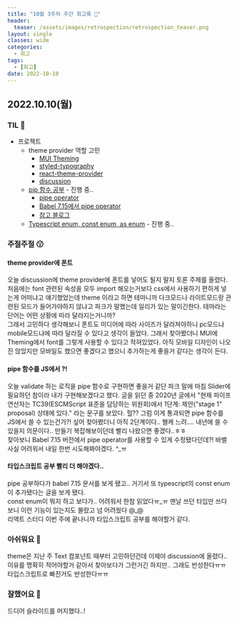 ```yaml
---
title: "10월 3주차 주간 회고록 🙂"
header:
  teaser: /assets/images/retrospection/retrospection_teaser.png
layout: single
classes: wide
categories:
  - 회고
tags:
  - [회고]
date: 2022-10-10
---
```


## 2022.10.10(월)

### TIL 🧐

- 프로젝트
  - theme provider 역할 고민
    - [MUI Theming](https://mui.com/material-ui/customization/theming/)
    - [styled-typography](https://github.com/mike-engel/styled-typography)
    - [react-theme-provider](https://github.com/callstack/react-theme-provider)
    - [discussion](https://github.com/Co-Studo/Co-Studo-front/discussions/46)
  - [pip 함수 공부](https://ui.toast.com/weekly-pick/ko_20201118) - 진행 중..
    - [pipe operator](https://github.com/tc39/proposal-pipeline-operator)
    - [Babel 7.15에서 pipe operator](https://babeljs.io/blog/2021/07/26/7.15.0#hack-style-pipeline-operator-support-13191httpsgithubcombabelbabelpull13191-13416httpsgithubcombabelbabelpull13416)
    - [참고 블로그](https://velog.io/@ksh-code/JS-pipe-operator)
  - [Typescript enum, const enum, as enum](https://xpectation.tistory.com/218) - 진행 중..

### 주절주절 😗

#### theme provider에 폰트

오늘 discussion에 theme provider에 폰트를 넣어도 될지 말지 토론 주제를 올렸다.  
처음에는 font 관련된 속성을 모두 import 해오는거보다 css에서 사용하기 편하게 넣는게 어떠냐고 얘기했었는데 theme 이라고 하면 테마니까 다크모드나 라이트모드랑 관련된 모드가 들어가야하지 않냐고 파크가 말했는데 일리가 있는 말이긴한다. 테마라는 단어는 어떤 상황에 따라 달라지는거니까?  
그래서 고민하다 생각해보니 폰트도 미디어에 따라 사이즈가 달라져야하니 pc모드냐 mobile모드냐에 따라 달라질 수 있다고 생각이 들었다. 그래서 찾아봤더니 MUI에 Theming에서 font를 그렇게 사용할 수 있다고 적혀있었다. 아직 모바일 디자인이 나오진 않았지만 모바일도 했으면 좋겠다고 했으니 추가하는게 좋을거 같다는 생각이 든다.

#### pipe 함수를 JS에서 ?!

오늘 validate 하는 로직을 pipe 함수로 구현하면 좋을거 같단 파크 말에 마침 Slider에 필요하던 참이라 내가 구현해보겠다고 했다. 글을 읽던 중 2020년 글에서 "현재 파이프 연산자는 TC39(ESCMScript 표준을 담당하는 위원회)에서 1단계: 제안("stage 1" proposal) 상태에 있다." 라는 문구를 보았다. 헐?? 그럼 이게 통과되면 pipe 함수를 JS에서 쓸 수 있는건가?! 싶어 찾아봤더니 아직 2단계이다.. 왤케 느려.... 내년에 쓸 수 있을지 의문이다.. 만들기 복잡해보이던데 빨리 나왔으면 좋겠다..ㅎㅎ  
찾아보니 Babel 7.15 버전에서 pipe operator를 사용할 수 있게 수정됐다던데?! 바벨 사실 어려워서 내일 한번 시도해봐야겠다. ^\_ㅠ

#### 타입스크립트 공부 빨리 더 해야겠다..

pipe 공부하다가 babel 7.15 문서를 보게 됐고.. 거기서 또 typescript의 const enum이 추가됐다는 글을 보게 됐다.  
const enum이 뭐지 하고 보다가.. 어려워서 한참 읽었다ㅠ\_ㅠ 맨날 쓰던 타입만 쓰다보니 이런 기능이 있는지도 몰랐고 넘 어려웠다 @\_@  
리액트 스터디 이번 주에 끝나니까 타입스크립트 공부를 해야할거 같다.

### 아쉬워요 🙁

theme은 지난 주 Text 컴포넌트 때부터 고민하던건데 이제야 discussion에 올렸다.. 이유를 명확히 적어야할거 같아서 찾아보다가 그런거긴 하지만.. 그래도 반성한다ㅠㅠ  
타입스크립트로 빠진거도 반성한다ㅠㅠ

### 잘했어요 🙂

드디어 슬라이드를 머지했다..!

